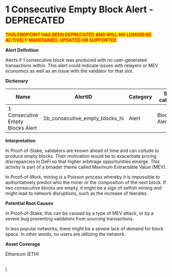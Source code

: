 # 1 Consecutive Empty Block Alert - DEPRECATED

<mark style="color:red;">**THIS ENDPOINT HAS BEEN DEPRECATED AND WILL NO LONGER BE ACTIVELY MAINTAINED, UPDATED OR SUPPORTED**</mark>

**Alert Definition**

Alerts if 1 consecutive block was produced with no user-generated transactions within. This alert could indicate issues with relayers or MEV economics as well as an issue with the validator for that slot.

**Dictionary**

| Name                              | AlertID                            | Category | Sub-category      | Type | Unit              | Interval |
| --------------------------------- | ---------------------------------- | -------- | ----------------- | ---- | ----------------- | -------- |
| 1 Consecutive Empty Blocks Alert  | 1b\_consecutive\_empty\_blocks\_hi | Alert    | Blockchain Alerts | Sum  | Empty Block Count | Ad-hoc   |

**Interpretation**

In Proof-of-Stake, validators are known ahead of time and can collude to produce empty blocks. Their motivation would be to exacerbate pricing discrepancies in DeFi so that higher arbitrage opportunities emerge. This activity is part of a broader theme called Maximum Extractable Value (MEV).

In Proof-of-Work, mining is a Poisson process whereby it is impossible to authoritatively predict who the miner or the composition of the next block. If two consecutive blocks are empty, it might be a sign of selfish mining and might lead to network disruptions, such as the increase of feerates.

**Potential Root Causes**

In Proof-of-Stake, this can be caused by a type of MEV attack, or by a severe bug preventing validators from sourcing transactions.

In less popular networks, there might be a severe lack of demand for block space. In other words, no users are utilizing the network.

**Asset Coverage**

Ethereum (ETH)

\
\
